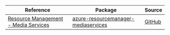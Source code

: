 | Reference | Package | Source |
|---|---|---|
|[Resource Management - Media Services](resourcemanager-mediaservices-readme.md)|[azure-resourcemanager-mediaservices](https://repo1.maven.org/maven2/com/azure/resourcemanager/azure-resourcemanager-mediaservices)|[GitHub](https://github.com/Azure/azure-sdk-for-java/blob/main/sdk/mediaservices/azure-resourcemanager-mediaservices)|
